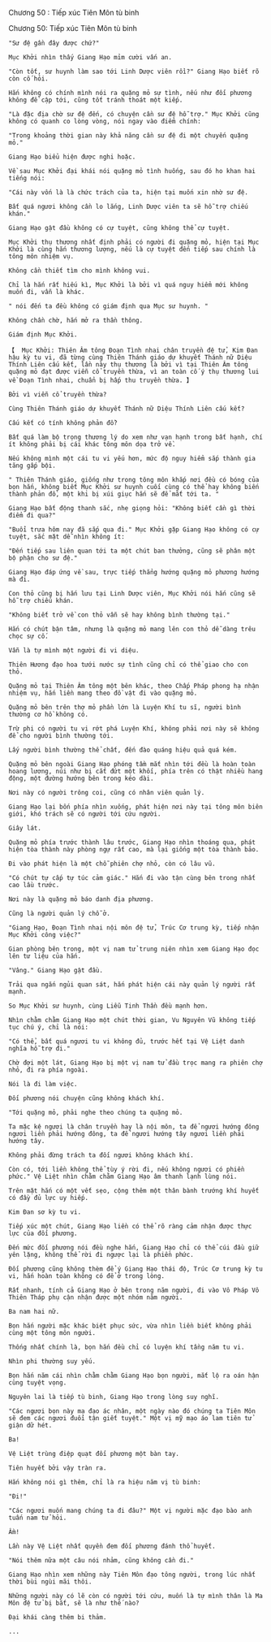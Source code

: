 




Chương 50 : Tiếp xúc Tiên Môn tù binh


Chương 50: Tiếp xúc Tiên Môn tù binh

	"Sư đệ gần đây được chứ?"

	Mục Khởi nhìn thấy Giang Hạo mỉm cười vấn an.

	"Còn tốt, sư huynh làm sao tới Linh Dược viên rồi?" Giang Hạo biết rõ còn cố hỏi.

	Hắn không có chính mình nói ra quặng mỏ sự tình, nếu như đối phương không đề cập tới, cũng tốt tránh thoát một kiếp.

	"Là đặc địa chờ sư đệ đến, có chuyện cần sư đệ hỗ trợ." Mục Khởi cũng không có quanh co lòng vòng, nói ngay vào điểm chính:

	"Trong khoảng thời gian này khả năng cần sư đệ đi một chuyến quặng mỏ."

	Giang Hạo biểu hiện được nghi hoặc.

	Về sau Mục Khởi đại khái nói quặng mỏ tình huống, sau đó ho khan hai tiếng nói:

	"Cái này vốn là là chức trách của ta, hiện tại muốn xin nhờ sư đệ.

	Bất quá ngươi không cần lo lắng, Linh Dược viên ta sẽ hỗ trợ chiếu khán."

	Giang Hạo gật đầu không có cự tuyệt, cũng không thể cự tuyệt.

	Mục Khởi thụ thương nhất định phải có người đi quặng mỏ, hiện tại Mục Khởi là cùng hắn thương lượng, nếu là cự tuyệt đến tiếp sau chính là tông môn nhiệm vụ.

	Không cần thiết tìm cho mình không vui.

	Chỉ là hắn rất hiếu kì, Mục Khởi là bởi vì quá nguy hiểm mới không muốn đi, vẫn là khác.

	" nói đến ta đều không có giám định qua Mục sư huynh. "

	Không chần chờ, hắn mở ra thần thông.

	Giám định Mục Khởi.

	【  Mục Khởi: Thiên Âm tông Đoạn Tình nhai chân truyền đệ tử, Kim Đan hậu kỳ tu vi, đã từng cùng Thiên Thánh giáo dự khuyết Thánh nữ Diệu Thính Liên cấu kết, lần này thụ thương là bởi vì tại Thiên Âm tông quặng mỏ đạt được viễn cổ truyền thừa, vì an toàn cố ý thụ thương lui về Đoạn Tình nhai, chuẩn bị hấp thu truyền thừa. 】

	Bởi vì viễn cổ truyền thừa?

	Cùng Thiên Thánh giáo dự khuyết Thánh nữ Diệu Thính Liên cấu kết?

	Cấu kết có tính không phản đồ?

	Bất quá làm bộ trọng thương lý do xem như vạn hạnh trong bất hạnh, chí ít không phải bị cái khác tông môn dọa trở về.

	Nếu không mình một cái tu vi yếu hơn, mức độ nguy hiểm sắp thành gia tăng gấp bội.

	" Thiên Thánh giáo, giống như trong tông môn khắp nơi đều có bóng của bọn hắn, không biết Mục Khởi sư huynh cuối cùng có thể hay không biến thành phản đồ, một khi bị xúi giục hắn sẽ để mắt tới ta. "

	Giang Hạo bất động thanh sắc, nhẹ giọng hỏi: "Không biết cần gì thời điểm đi qua?"

	"Buổi trưa hôm nay đã sắp qua đi." Mục Khởi gặp Giang Hạo không có cự tuyệt, sắc mặt dễ nhìn không ít:

	"Đến tiếp sau liên quan tới ta một chút ban thưởng, cũng sẽ phân một bộ phận cho sư đệ."

	Giang Hạo đáp ứng về sau, trực tiếp thẳng hướng quặng mỏ phương hướng mà đi.

	Con thỏ cũng bị hắn lưu tại Linh Dược viên, Mục Khởi nói hắn cũng sẽ hỗ trợ chiếu khán.

	"Không biết trở về con thỏ vẫn sẽ hay không bình thường tại."

	Hắn có chút bận tâm, nhưng là quặng mỏ mang lên con thỏ dễ dàng trêu chọc sự cố.

	Vẫn là tự mình một người đi vi diệu.

	Thiên Hương đạo hoa tưới nước sự tình cũng chỉ có thể giao cho con thỏ.

	Quặng mỏ tại Thiên Âm tông một bên khác, theo Chấp Pháp phong hạ nhận nhiệm vụ, hắn liền mang theo đồ vật đi vào quặng mỏ.

	Quặng mỏ bên trên thợ mỏ phần lớn là Luyện Khí tu sĩ, người bình thường cơ hồ không có.

	Trừ phi có người tu vi rớt phá Luyện Khí, không phải nơi này sẽ không để cho người bình thường tới.

	Lấy người bình thường thể chất, đến đào quáng hiệu quả quá kém.

	Quặng mỏ bên ngoài Giang Hạo phóng tầm mắt nhìn tới đều là hoàn toàn hoang lương, núi như bị cắt đứt một khối, phía trên có thật nhiều hang động, một đường hướng bên trong kéo dài.

	Nơi này có người trông coi, cũng có nhân viên quản lý.

	Giang Hạo lại bốn phía nhìn xuống, phát hiện nơi này tại tông môn biên giới, khó trách sẽ có người tới cứu người.

	Giây lát.

	Quặng mỏ phía trước thành lâu trước, Giang Hạo nhìn thoáng qua, phát hiện tòa thành này phòng ngự rất cao, mà lại giống một tòa thành bảo.

	Đi vào phát hiện là một chỗ phiên chợ nhỏ, còn có lâu vũ.

	"Có chút tự cấp tự túc cảm giác." Hắn đi vào tận cùng bên trong nhất cao lầu trước.

	Nơi này là quặng mỏ báo danh địa phương.

	Cũng là người quản lý chỗ ở.

	"Giang Hạo, Đoạn Tình nhai nội môn đệ tử, Trúc Cơ trung kỳ, tiếp nhận Mục Khởi công việc?"

	Gian phòng bên trong, một vị nam tử trung niên nhìn xem Giang Hạo đọc lên tư liệu của hắn.

	"Vâng." Giang Hạo gật đầu.

	Trải qua ngắn ngủi quan sát, hắn phát hiện cái này quản lý người rất mạnh.

	So Mục Khởi sư huynh, cùng Liễu Tinh Thần đều mạnh hơn.

	Nhìn chằm chằm Giang Hạo một chút thời gian, Vu Nguyên Vũ không tiếp tục chú ý, chỉ là nói:

	"Có thể, bất quá ngươi tu vi không đủ, trước hết tại Vệ Liệt danh nghĩa hỗ trợ đi."

	Chờ đợi một lát, Giang Hạo bị một vị nam tử đầu trọc mang ra phiên chợ nhỏ, đi ra phía ngoài.

	Nói là đi làm việc.

	Đối phương nói chuyện cũng không khách khí.

	"Tới quặng mỏ, phải nghe theo chúng ta quặng mỏ.

	Ta mặc kệ ngươi là chân truyền hay là nội môn, ta để ngươi hướng đông ngươi liền phải hướng đông, ta để ngươi hướng tây ngươi liền phải hướng tây.

	Không phải đừng trách ta đối ngươi không khách khí.

	Còn có, tới liền không thể tùy ý rời đi, nếu không ngươi có phiền phức." Vệ Liệt nhìn chằm chằm Giang Hạo âm thanh lạnh lùng nói.

	Trên mặt hắn có một vết sẹo, cộng thêm một thân bành trướng khí huyết có đầy đủ lực uy hiếp.

	Kim Đan sơ kỳ tu vi.

	Tiếp xúc một chút, Giang Hạo liền có thể rõ ràng cảm nhận được thực lực của đối phương.

	Đến mức đối phương nói đều nghe hắn, Giang Hạo chỉ có thể cúi đầu giữ yên lặng, không thể rời đi ngược lại là phiền phức.

	Đối phương cũng không thèm để ý Giang Hạo thái độ, Trúc Cơ trung kỳ tu vi, hắn hoàn toàn không có để ở trong lòng.

	Rất nhanh, tính cả Giang Hạo ở bên trong năm người, đi vào Vô Pháp Vô Thiên Tháp phụ cận nhận được một nhóm năm người.

	Ba nam hai nữ.

	Bọn hắn người mặc khác biệt phục sức, vừa nhìn liền biết không phải cùng một tông môn người.

	Thống nhất chính là, bọn hắn đều chỉ có luyện khí tầng năm tu vi.

	Nhìn phi thường suy yếu.

	Bọn hắn năm cái nhìn chằm chằm Giang Hạo bọn người, mắt lộ ra oán hận cùng tuyệt vọng.

	Nguyên lai là tiếp tù binh, Giang Hạo trong lòng suy nghĩ.

	"Các ngươi bọn này ma đạo ác nhân, một ngày nào đó chúng ta Tiên Môn sẽ đem các ngươi đuổi tận giết tuyệt." Một vị mỹ mạo áo lam tiên tử giận dữ hét.

	Ba!

	Vệ Liệt trùng điệp quạt đối phương một bàn tay.

	Tiên huyết bởi vậy tràn ra.

	Hắn không nói gì thêm, chỉ là ra hiệu năm vị tù binh:

	"Đi!"

	"Các ngươi muốn mang chúng ta đi đâu?" Một vị người mặc đạo bào anh tuấn nam tử hỏi.

	Ầm!

	Lần này Vệ Liệt nhất quyền đem đối phương đánh thổ huyết.

	"Nói thêm nữa một câu nói nhảm, cũng không cần đi."

	Giang Hạo nhìn xem những này Tiên Môn đạo tông người, trong lúc nhất thời bùi ngùi mãi thôi.

	Những người này có lẽ còn có người tới cứu, muốn là tự mình thân là Ma Môn đệ tử bị bắt, sẽ là như thế nào?

	Đại khái càng thêm bi thảm.

	...




